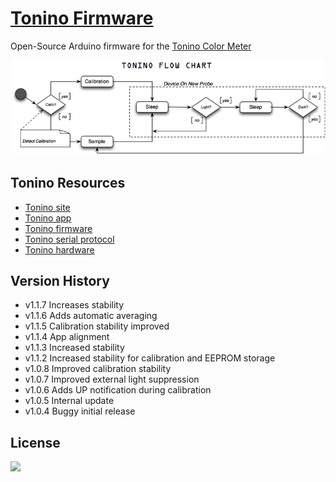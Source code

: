 [Tonino Firmware](https://github.com/myTonino/Tonino-Firmware)
==========

Open-Source Arduino firmware for the [Tonino Color Meter](http://my-tonino.com)

![](img/tonino-flow-chart.png?raw=true)


Tonino Resources
---------------
- [Tonino site](http://my-tonino.com)
- [Tonino app](https://github.com/myTonino/Tonino-App)
- [Tonino firmware](https://github.com/myTonino/Tonino-Firmware)
- [Tonino serial protocol](https://github.com/myTonino/Tonino-Firmware/blob/master/Tonino-Serial.md)
- [Tonino hardware](https://github.com/myTonino/Tonino-Hardware)

Version History
---------------

- v1.1.7 Increases stability
- v1.1.6 Adds automatic averaging
- v1.1.5 Calibration stability improved
- v1.1.4 App alignment
- v1.1.3 Increased stability
- v1.1.2 Increased stability for calibration and EEPROM storage
- v1.0.8 Improved calibration stability
- v1.0.7 Improved external light suppression
- v1.0.6 Adds UP notification during calibration
- v1.0.5 Internal update
- v1.0.4 Buggy initial release

License
-------

[![](http://upload.wikimedia.org/wikipedia/commons/4/42/License_icon-bsd-88x31.png)](LICENSE?raw=true)
